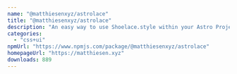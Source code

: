 ```yaml
---
name: "@matthiesenxyz/astrolace"
title: "@matthiesenxyz/astrolace"
description: "An easy way to use Shoelace.style within your Astro Project!"
categories:
  - "css+ui"
npmUrl: "https://www.npmjs.com/package/@matthiesenxyz/astrolace"
homepageUrl: "https://matthiesen.xyz"
downloads: 889
---
```

